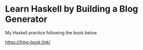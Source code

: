 # Learn Haskell by Building a Blog Generator

 My Haskell practice following the book below

 https://lhbg-book.link/
 
